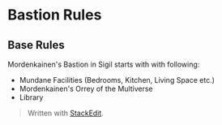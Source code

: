 # Bastion Rules
## Base Rules



Mordenkainen's Bastion in Sigil starts with with following:
* Mundane Facilities (Bedrooms, Kitchen, Living Space etc.)
* Mordenkainen's Orrey of the Multiverse
* Library




> Written with [StackEdit](https://stackedit.io/).
<!--stackedit_data:
eyJoaXN0b3J5IjpbMTg1NzYxNDkyMV19
-->
